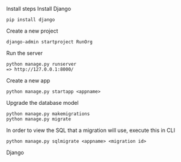   Install steps
Install Django
````
pip install django
````
Create a new project 
```` 
django-admin startproject RunOrg
````
Run the server 
````
python manage.py runserver
=> http://127.0.0.1:8000/
````


Create a new app
````
python manage.py startapp <appname>
````

Upgrade the database model

````
python manage.py makemigrations
python manage.py migrate
````

In order to view the SQL that a migration will use, execute this in CLI
````
python manage.py sqlmigrate <appname> <migration id>
````

Django



